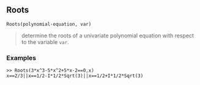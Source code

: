 ## Roots

```
Roots(polynomial-equation, var)
```

> determine the roots of a univariate polynomial equation with respect to the variable `var`.

### Examples 
```
>> Roots(3*x^3-5*x^2+5*x-2==0,x)
x==2/3||x==1/2-I*1/2*Sqrt(3)||x==1/2+I*1/2*Sqrt(3)
```
 